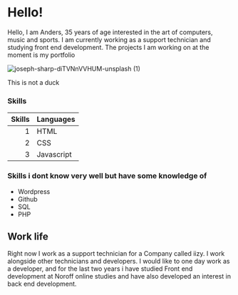 # Hello!

Hello, I am Anders, 35 years of age interested in the art of computers, music and sports. I am currently working as a support technician and studying front end development. The projects I am working on at the moment is my portfolio

![joseph-sharp-diTVNnVVHUM-unsplash (1)](https://user-images.githubusercontent.com/24903009/220420492-b4944240-53c6-4f3f-aa66-bba28ee2d84d.jpg)

This is not a duck

### Skills 

|Skills| Languages     |
|-----:|---------------|
|     1|   HTML        |
|     2|   CSS         |
|     3|   Javascript  |

### Skills i dont know very well but have some knowledge of

* Wordpress
* Github
* SQL 
* PHP


## Work life
Right now I work as a support technician for a Company called iizy. I work alongside other technicians and developers. I would like to one day work as a developer, and for the last two years i have studied Front end development at Noroff online studies and have also developed an interest in back end development. 


